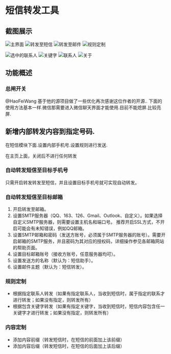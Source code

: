 # 短信转发工具
## 截图展示
![主界面](https://github.com/HaoFeiWang/MessageRelayer/blob/master/screen/screen_main2.jpg)
![转发至短信](https://github.com/HaoFeiWang/MessageRelayer/blob/master/screen/screen_email.jpg)
![转发至邮件](https://github.com/HaoFeiWang/MessageRelayer/blob/master/screen/screen_sms.jpg)
![规则定制](https://github.com/HaoFeiWang/MessageRelayer/blob/master/screen/screen_rule.jpg)

![选中的联系人](https://github.com/HaoFeiWang/MessageRelayer/blob/master/screen/screen_select.jpg)
![关键字](https://github.com/HaoFeiWang/MessageRelayer/blob/master/screen/screen_key.jpg)
![联系人](https://github.com/HaoFeiWang/MessageRelayer/blob/master/screen/screen_list.jpg)
![关于](https://github.com/HaoFeiWang/MessageRelayer/blob/master/screen/screen_about.jpg)

## 功能概述
### 总闸开关
@HaoFeiWang 基于他的源项目做了一些优化再次感谢这位作者的开源..
下面的使用方法基本一样.微信那需要进入微信聊天界面才能使用.目前不能熄屏.比较亮屏.
## 新增内部转发内容到指定号码.
在短信模块下面.设置内部手机号.设置规则进行发送.

在主页上面，关闭后不进行任何转发
### 自动转发短信至目标手机号
只需开启转发转发至短信，并且设置目标手机号就可实现自动转发。
### 自动转发短信至目标邮箱
1. 开启转发至邮箱。
2. 设置SMTP服务器（QQ、163、126、Gmail、Outlook、自定义）。如果选择自定义SMTP服务器，则需要设置主机名和端口号。
推荐开启SSL方式，不开启可能会有未知错误，例如QQ邮箱。
3. 设置SMTP邮箱和密码（发送方账号，必须属于SMTP服务器的账号）。需要开启邮箱的SMTP服务，并且密码为其对应的授权码，详细操作参见各邮箱网站的帮助页面。
4. 设置目标邮箱账号（接收方账号，任意服务器均可）。
5. 设置发送方的名称（默认为：短信助手）。
6. 设置邮件主题（默认为：短信转发）。
### 规则定制
- 根据指定联系人转发（如果有指定联系人，当收到短信时，属于指定的联系才进行转发；如果没有指定，则转发所有）
- 根据包含关键字转发（如果有指定关键字，当收到短信时，短信内容包含任一关键字才进行转发；如果没有指定，则转发所有）
### 内容定制
 - 添加内容前缀（转发短信时，在短信的前面加上该前缀）
 - 添加内容后缀（转发短信时，在短信的后面加上该后缀）
